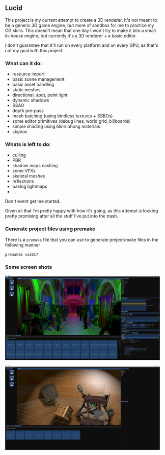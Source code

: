 ## Lucid
This project is my current attempt to create a 3D renderer. It's not meant to be a generic 3D game engine, but more of sandbox for me to practice my CG skills.
This doesn't mean that one day I won't try to make it into a small in-house engine, but currently it's a 3D renderer + a basic editor.


I don't guarantee that it'll run on every platform and on every GPU, as that's not my goal with this project.



### What can it do:
- resource import
- basic scene management
- basic asset handling
- static meshes
- directional, spot, point light
- dynamic shadows
- SSAO
- depth pre-pass
- mesh batching (using bindless textures + SSBOs)
- some editor primitives (debug lines, world grid, billboards)
- simple shading using blinn phong materials
- skybox

### Whats is left to do:
- culling
- PBR
- shadow maps cashing
- some VFXs
- skeletal meshes
- reflections
- baking lightmaps
- ...
  
Don't event get me started.

Given all that I'm pretty happy with how it's going, as this attempt is looking pretty promising after all the stuff I've put into the trash.



### Generate project files using premake

There is a `premake` file that you can use to generate project/make files in the following manner 
```
premake5 vs2017
```

### Some screen shots

![Sponza](./demo/demo-1.jpg)

![Gigacube](./demo/demo-2.jpg)
